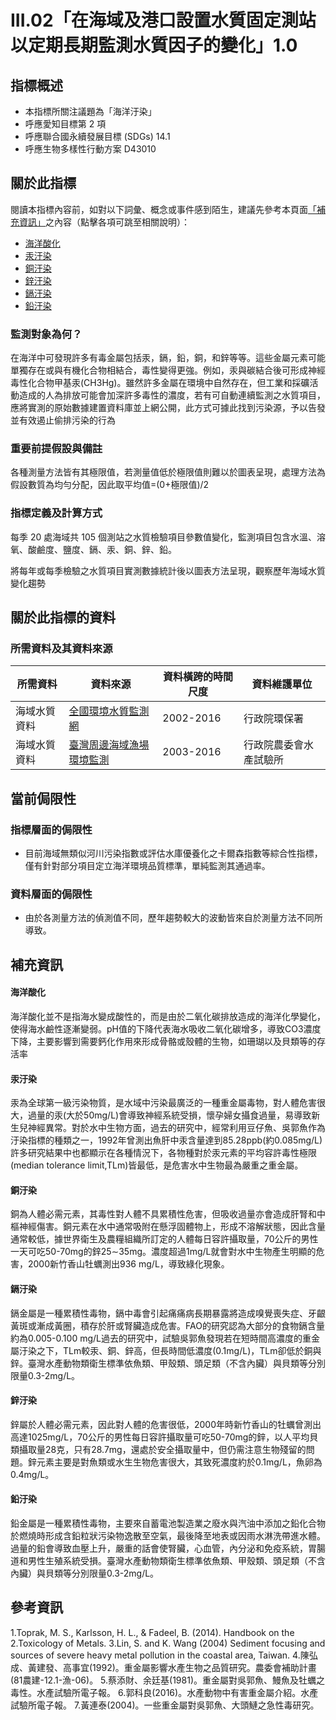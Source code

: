 # III.02「在海域及港口設置水質固定測站以定期長期監測水質因子的變化」1.0


## 指標概述

* 本指標所關注議題為「海洋汙染」
* 呼應愛知目標第 2 項
* 呼應聯合國永續發展目標 (SDGs) 14.1
* 呼應生物多樣性行動方案 D43010


<script type="text/javascript" src="http://cdn.mathjax.org/mathjax/latest/MathJax.js?config=TeX-AMS-MML_HTMLorMML"></script>


## 關於此指標

閱讀本指標內容前，如對以下詞彙、概念或事件感到陌生，建議先參考本頁面[「補充資訊」](#補充資訊)之內容（點擊各項可跳至相關說明）：

* [海洋酸化](#海洋酸化)
* [汞汙染](#汞汙染)
* [銅汙染](#銅汙染)
* [鋅汙染](#鋅汙染)
* [鎘汙染](#鎘汙染)
* [鉛汙染](#鉛汙染)

### 監測對象為何？

在海洋中可發現許多有毒金屬包括汞，鎘，鉛，銅，和鋅等等。這些金屬元素可能單獨存在或與有機化合物相結合，毒性變得更強。例如，汞與碳結合後可形成神經毒性化合物甲基汞(CH3Hg)。雖然許多金屬在環境中自然存在，但工業和採礦活動造成的人為排放可能會加深許多毒性的濃度，若有可自動連續監測之水質項目，應將實測的原始數據建置資料庫並上網公開，此方式可據此找到污染源，予以告發並有效遏止偷排污染的行為


### 重要前提假設與備註

各種測量方法皆有其極限值，若測量值低於極限值則難以於圖表呈現，處理方法為假設數質為均勻分配，因此取平均值=(0+極限值)/2

### 指標定義及計算方式
每季 20 處海域共 105 個測站之水質檢驗項目參數值變化，監測項目包含水溫、溶氧、酸鹼度、鹽度、鎘、汞、銅、鋅、鉛。

將每年或每季檢驗之水質項目實測數據統計後以圖表方法呈現，觀察歷年海域水質變化趨勢

## 關於此指標的資料

### 所需資料及其資料來源

| 所需資料 | 資料來源 | 資料橫跨的時間尺度 | 資料維護單位 |
|-----|-----|-----|-----|
| 海域水質資料 | [全國環境水質監測網](https://www.fa.gov.tw/cht/PublicationsFishYear/index.aspx) | 2002-2016 | 行政院環保署 |
| 海域水質資料 | [臺灣周邊海域漁場環境監測](https://www.fa.gov.tw/cht/PublicationsFishYear/index.aspx) | 2003-2016 | 行政院農委會水產試驗所 |


## 當前侷限性

### 指標層面的侷限性

* 目前海域無類似河川污染指數或評估水庫優養化之卡爾森指數等綜合性指標，僅有針對部分項目定立海洋環境品質標準，單純監測其通過率。


### 資料層面的侷限性

* 由於各測量方法的偵測值不同，歷年趨勢較大的波動皆來自於測量方法不同所導致。

## 補充資訊

#### 海洋酸化

海洋酸化並不是指海水變成酸性的，而是由於二氧化碳排放造成的海洋化學變化，使得海水鹼性逐漸變弱。pH值的下降代表海水吸收二氧化碳增多，導致CO3濃度下降，主要影響到需要鈣化作用來形成骨骼或殼體的生物，如珊瑚以及貝類等的存活率

#### 汞汙染

汞為全球第一級污染物質，是水域中污染最廣泛的一種重金屬毒物，對人體危害很大，過量的汞(大於50mg/L)會導致神經系統受損，懷孕婦女攝食過量，易導致新生兒神經異常。對於水中生物方面，過去的研究中，經常利用豆仔魚、吳郭魚作為汙染指標的種類之一，1992年曾測出魚肝中汞含量達到85.28ppb(約0.085mg/L)許多研究結果中也都顯示在各種情況下，各物種對於汞元素的平均容許毒性極限(median tolerance limit,TLm)皆最低，是危害水中生物最為嚴重之重金屬。

#### 銅汙染

銅為人體必需元素，其毒性對人體不具累積性危害，但吸收過量亦會造成肝腎和中樞神經傷害。銅元素在水中通常吸附在懸浮固體物上，形成不溶解狀態，因此含量通常較低，據世界衛生及農糧組織所訂定的人體每日容許攝取量，70公斤的男性一天可吃50-70mg的鋅25∼35mg。濃度超過1mg/L就會對水中生物產生明顯的危害，2000新竹香山牡蠣測出936 mg/L，導致綠化現象。

#### 鎘汙染

鎘金屬是一種累積性毒物，鎘中毒會引起痛痛病長期暴露將造成嗅覺喪失症、牙齦黃斑或漸成黃圈，積存於肝或腎臟造成危害。FAO的研究認為大部分的食物鎘含量約為0.005-0.100 mg/L過去的研究中，試驗吳郭魚發現若在短時間高濃度的重金屬汙染之下，TLm較汞、銅、鋅高，但長時間低濃度(0.1mg/L)，TLm卻低於銅與鋅。臺灣水產動物類衛生標準依魚類、甲殼類、頭足類（不含內臟）與貝類等分別限量0.3-2mg/L。

#### 鋅汙染

鋅屬於人體必需元素，因此對人體的危害很低，2000年時新竹香山的牡蠣曾測出高達1025mg/L，70公斤的男性每日容許攝取量可吃50-70mg的鋅，以人平均貝類攝取量28克，只有28.7mg，還處於安全攝取量中，但仍需注意生物殘留的問題。鋅元素主要是對魚類或水生生物危害很大，其致死濃度約於0.1mg/L，魚卵為0.4mg/L。

#### 鉛汙染

鉛金屬是一種累積性毒物，主要來自蓄電池製造業之廢水與汽油中添加之鉛化合物於燃燒時形成含鉛粒狀污染物逸散至空氣，最後降至地表或因雨水淋洗帶進水體。過量的鉛會導致血壓上升，嚴重的話會使腎臟，心血管，內分泌和免疫系統，胃腸道和男性生殖系統受損。臺灣水產動物類衛生標準依魚類、甲殼類、頭足類（不含內臟）與貝類等分別限量0.3-2mg/L。


## 參考資訊
1.Toprak, M. S., Karlsson, H. L., & Fadeel, B. (2014). Handbook on the 2.Toxicology of Metals.
3.Lin, S. and K. Wang (2004) Sediment focusing and sources of severe heavy metal pollution in the coastal area, Taiwan.
4.陳弘成、黃建發、高事宜(1992)。重金屬影響水產生物之品質研究。農委會補助計畫(81農建-12.1-漁-06)。
5.蔡添財、余廷基(1981)。重金屬對吳郭魚、鰻魚及牡蠣之毒性。水產試驗所電子報。
6.郭科良(2016)。水產動物中有害重金屬介紹。水產試驗所電子報。
7.黃連泰(2004)。一些重金屬對吳郭魚、大頭鰱之急性毒研究。
